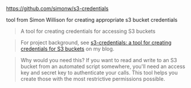 https://github.com/simonw/s3-credentials

tool from Simon Willison for creating appropriate s3 bucket credentials

> A tool for creating credentials for accessing S3 buckets

> For project background, see [s3-credentials: a tool for creating credentials for S3 buckets](https://simonwillison.net/2021/Nov/3/s3-credentials/) on my blog.

> Why would you need this? If you want to read and write to an S3 bucket from an automated script somewhere, you'll need an access key and secret key to authenticate your calls. This tool helps you create those with the most restrictive permissions possible.